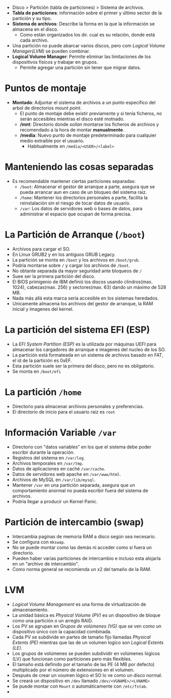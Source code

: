 * Disco > Partición (tabla de particiones) > Sistema de archivos.
* **Tabla de particiones**: información sobre el primer y último sector de la partición y su tipo.
* **Sistema de archivos**: Describe la forma en la que la información se almacena en el disco. 
  * Como están organizados los dir. cual es su relación, donde está cada archivo.
* Una partición no puede abarcar varios discos, pero com _Logical Volume Manager(LVM)_ se pueden combinar.
* **Logical Volume Manager**: Permite eliminar las limitaciones de los dispositivos físicos y trabajar en grupos.
  * Permite agregar una partición sin tener que migrar datos.
# Puntos de montaje
* **Montado**: Adjuntar el sistema de archivos a un punto especifico del arbol de directorios _mount point_.
  * El punto de montaje debe existir previamente y si tenía ficheros, no serán accesibles mientras el disco esté motnado.
  * **/mnt**: Directorio donde _solían_ montarse los ficheros de archivos y recomendado a la hora de montar **manualmente**.
  * **/media**: Nuevo punto de montaje predeterminado para cualquier medio extraible por el usuario.
    * Habitualmente en `/media/<USER>/<label>`
# Manteniendo las cosas separadas
* Es recomendable mantener ciertas particiones separadas:
  * `/boot`: Almacenar el gestor de arranque a parte, asegura que se pueda arrancar aun en caso de un bloqueo del sistema raíz.
  * `/home`: Mantener los directorios personales a parte, facilita la reinstalación sin el riesgo de tocar datos de usuario.
  * `/var`: Los datos de servidores web o bases de datos, para administrar el espacio que ocupan de forma precisa.
# La Partición de Arranque (`/boot`)
* Archivos para cargar el SO.
* En Linux GRUB2 y en los antiguos GRUB Legacy.
 * La partición se monta en `/boot` y los archivos en `/boot/grub`.
 * Podría montarse sobre `/` y cargar los archivos de `/boot`.
  * No obtante separada da mayor seguridad ante bloqueos de `/`
 * Suee ser la primera partición del disco.
  * El BIOS primigenio de IBM definió los discos usando clindros(max. 1024), cabezas(max. 256) y sectores(max. 63) dando un máximo de 528 MB.
   * Nada más allá esta marca sería accesible en los sistemas heredados.
* Unicamente almacena los archivos del gestor de arranque, la RAM inicial y imagenes del kernel.

# La partición del sistema EFI (ESP)
* La _EFI System Partition (ESP)_ es la utilizada por máquinas UEFI para almacenar los cargadores de arranque e imagenes del nucleo de los SO.
* La partición está formateada en un sistema de archivos basado en FAT, el id de la partición es 0xEF.
* Esta partición suele ser la primera del disco, pero no es obligatorio.
* Se monta en `/boot/efi`

# La partición `/home`
* Directorio para almacenar archivos personales y preferencias. 
* El directorio de inicio para el usuario raíz es `root`

# Información Variable `/var`
* Directorio con "datos variables" en los que el sistema debe poder escribir durante la operación.
 * Registros del sistema en `/var/log`. 
 * Archivos temporales en `/var/tmp`.
 * Datos de aplicaciones en caché `/var/cache`.
 * Datos de servidores web apache en `/var/www/html`.
 * Archivos de MySQL en `/var/lib/mysql`.
* Mantener `/var` en una partición separada, asegura que un comportamiento anormal no pueda escribir fuera del sistema de archivos.
 * Podría llegar a producir un Kernel Panic.

# Partición de intercambio (swap)
* Intercambia paginas de memoria RAM a disco según sea necesario.
 * Se configura con `mkswap`.
* No se puede montar como las demás ni acceder como si fuera un directorio.
* Pueden haber varias particiones de intercambio e incluso esta alojarla en un "archivo de intercambio".
* Como norma general se recomienda un x2 del tamaño de la RAM.

# LVM
* _Logical Volume Management_ es una forma de virtualización de almacenamiento.
 * La unidad básica es _Physical Volume (PV)_ es un dispositivo de bloque como una partición o un arreglo RAID.
 * Los PV se agrupan en _Grupos de volúmenes (VG)_ que se ven como un dispositivo único con la capacidad combinada.
 * Cada PV se subdivide en partes de tamaño fijo llamadas _Physical Extents (PE)_ mientras que las de un volumen logico son _Logical Extents (LE)_.
 * Los grupos de volúmenes se pueden subdividir en volúmenes lógicos (LV) que funcionan como particiones pero más flexibles.
  * El tamaño está definido por el tamaño de las PE (4 MB por defecto) multiplicado por el número de extensiones en el volumen.
* Después de crear un voumen lógico el SO lo ve como un disco normal.
* Se creará un dispositivo en `/dev` llamado `/dev/<VGNAME>/<LVNAME>`
* Se puede montar con `Mount` o automáticamente con `/etc/fstab`.
* 
